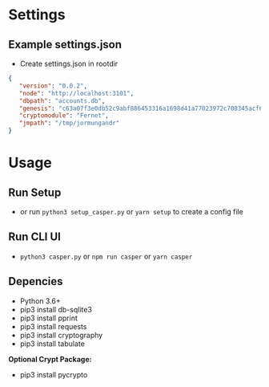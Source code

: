 # Settings
## Example settings.json
* Create settings.json in rootdir
```json
{
   "version": "0.0.2",
   "node": "http://localhost:3101",
   "dbpath": "accounts.db",
   "genesis": "c63a07f3e0db52c9abf886453316a1698d41a77023972c708345acf6645a8c0c",
   "cryptomodule": "Fernet",
   "jmpath": "/tmp/jormungandr"
}
```

# Usage
## Run Setup
* or run `python3 setup_casper.py` or `yarn setup` to create a config file

## Run CLI UI
* `python3 casper.py` or `npm run casper` or `yarn casper`

## Depencies
* Python 3.6+
* pip3 install db-sqlite3
* pip3 install pprint
* pip3 install requests
* pip3 install cryptography
* pip3 install tabulate

**Optional Crypt Package:**
* pip3 install pycrypto
